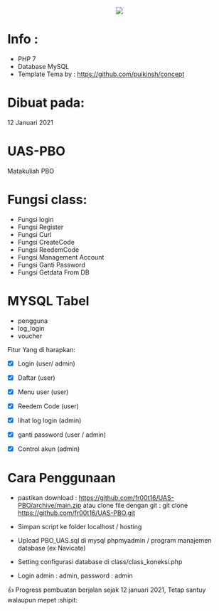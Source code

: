 <p align="center">
    <img src="https://i.ibb.co/dJv0qHg/Login.jpg">
  </a>
</p>


# Info :
- PHP 7
- Database MySQL
- Template Tema by : https://github.com/puikinsh/concept

# Dibuat pada:
12 Januari 2021


# UAS-PBO
Matakuliah PBO

# Fungsi class:
- Fungsi login
- Fungsi Register
- Fungsi Curl
- Fungsi CreateCode
- Fungsi ReedemCode
- Fungsi Management Account
- Fungsi Ganti Password
- Fungsi Getdata From DB

# MYSQL Tabel
- pengguna
- log_login
- voucher

Fitur Yang di harapkan:
- [x] Login (user/ admin)
- [X] Daftar  (user)
- [X] Menu user (user)
- [X] Reedem Code (user)
- [X] lihat log login (admin)
- [X] ganti password (user / admin)
- [X] Control akun (admin)


# Cara Penggunaan
- pastikan download : https://github.com/fr00t16/UAS-PBO/archive/main.zip atau clone file dengan git : git clone https://github.com/fr00t16/UAS-PBO.git


- Simpan script ke folder localhost  / hosting 
- Upload PBO_UAS.sql di mysql phpmyadmin / program manajemen database (ex Navicate)
- Setting configurasi database di class/class_koneksi.php
- Login admin : admin, password : admin


:+1: Progress pembuatan berjalan sejak 12 januari 2021, Tetap santuy walaupun mepet :shipit:
